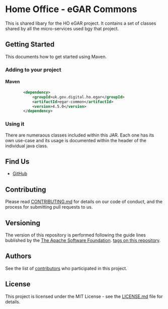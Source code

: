 # Home Office - eGAR Commons

This is shared libary for the HO eGAR project.
It contains a set of classes shared by all the micro-services used bgy that project.

## Getting Started

This documents how to get started using Maven.

### Adding to your project

#### Maven

```xml
		<dependency>
			<groupId>uk.gov.digital.ho.egar</groupId>
			<artifactId>egar-common</artifactId>
			<version>4.5.0</version>
		</dependency>
```

### Using it
There are numeraous classes included within this JAR.
Each one has its own use-case and its usage is documented within the header of the individual java class.

## Find Us

* [GitHub](https://github.com/UKHomeOffice/egar-common)

## Contributing

Please read [CONTRIBUTING.md](CONTRIBUTING.md) for details on our code of conduct, and the process for submitting pull requests to us.

## Versioning

The version of this repository is performed following the guide lines bublished by the [The Apache Software Foundation](https://apr.apache.org/versioning.html).
[tags on this repository](https://github.com/UKHomeOffice/egar-common/tags). 

## Authors

See the list of [contributors](https://github.com/UKHomeOffice/egar-common/contributors) who 
participated in this project.

## License

This project is licensed under the MIT License - see the [LICENSE.md](LICENSE.md) file for details.